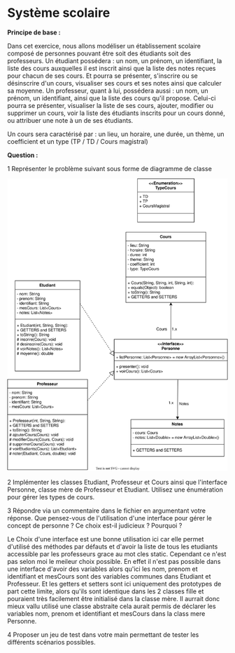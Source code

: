 # Système scolaire
 
**Principe de base :**

Dans cet exercice, nous allons modéliser un établissement scolaire
composé de personnes pouvant être soit des étudiants soit des professeurs.
Un étudiant possédera : un nom, un prénom, un identifiant, la liste des
cours auxquelles il est inscrit ainsi que la liste des notes reçues pour
chacun de ses cours. Et pourra se présenter, s'inscrire ou se désinscrire d'un
cours, visualiser ses cours et ses notes ainsi que calculer sa moyenne.
Un professeur, quant à lui, possédera aussi : un nom, un prénom, un
identifiant, ainsi que la liste des cours qu'il propose. Celui-ci pourra se
présenter, visualiser la liste de ses cours, ajouter, modifier ou supprimer un
cours, voir la liste des étudiants inscrits pour un cours donné, ou attribuer
une note à un de ses étudiants.

Un cours sera caractérisé par : un lieu, un horaire, une durée, un thème, un
coefficient et un type (TP / TD / Cours magistral)

**Question :**

1 Représenter le problème suivant sous forme de diagramme de
classe

![diagramme de classe](assets/diagramme_de_classe.drawio.svg)

2 Implémenter les classes Etudiant, Professeur et Cours ainsi que
l'interface Personne, classe mère de Professeur et Etudiant.
Utilisez une énumération pour gérer les types de cours.

3 Répondre via un commentaire dans le fichier en argumentant
votre réponse. Que pensez-vous de l'utilisation d'une interface
pour gérer le concept de personne ?
Ce choix est-il judicieux ?
Pourquoi ?

Le Choix d'une interface est une bonne utilisation ici car elle permet d'utilisé des méthodes par défauts et d'avoir la liste de tous les etudiants accessible par les professeurs grace au mot cles static.
Cependant ce n'est pas selon moi le meileur choix possible.
En effet il n'est pas possible dans une interface d'avoir des variables alors qu'ici les nom, prenom et identifiant et mesCours sont des variables communes dans Etudiant et Professeur.
Et les getters et setters sont ici uniquement des prototypes de part cette limite, alors qu'ils sont identique dans les 2 classes fille et pouraient très facilement être initialisé dans la classe mère.
Il aurrait donc mieux vallu utilisé une classe abstraite cela aurait permis de déclarer les variables nom, prenom et identifiant et mesCours dans la class mere Personne.

4 Proposer un jeu de test dans votre main permettant de tester les
différents scénarios possibles.